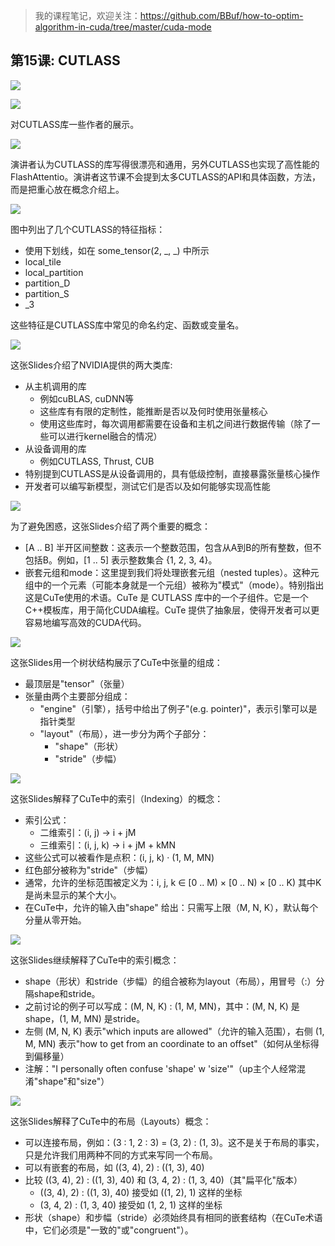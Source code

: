 > 我的课程笔记，欢迎关注：https://github.com/BBuf/how-to-optim-algorithm-in-cuda/tree/master/cuda-mode 

## 第15课: CUTLASS


![](https://files.mdnice.com/user/59/86f297b4-c631-4bdb-a985-554d40fb1d2e.png)

![](https://files.mdnice.com/user/59/4710a35c-674f-4efd-a935-94eb8f2088ef.png)

对CUTLASS库一些作者的展示。

![](https://files.mdnice.com/user/59/b155a86e-6d0a-4f0a-b967-6c2377074a25.png)

演讲者认为CUTLASS的库写得很漂亮和通用，另外CUTLASS也实现了高性能的FlashAttentio。演讲者这节课不会提到太多CUTLASS的API和具体函数，方法，而是把重心放在概念介绍上。

![](https://files.mdnice.com/user/59/9fc0c0cf-2c73-476a-b649-c50bb071e975.png)

图中列出了几个CUTLASS的特征指标：

- 使用下划线，如在 some_tensor(2, _, _) 中所示
- local_tile
- local_partition
- partition_D
- partition_S
- _3

这些特征是CUTLASS库中常见的命名约定、函数或变量名。

![](https://files.mdnice.com/user/59/2db040ad-beef-4c75-83f5-295136d0cd34.png)

这张Slides介绍了NVIDIA提供的两大类库:

- 从主机调用的库
    - 例如cuBLAS, cuDNN等
    - 这些库有有限的定制性，能推断是否以及何时使用张量核心
    - 使用这些库时，每次调用都需要在设备和主机之间进行数据传输（除了一些可以进行kernel融合的情况）
- 从设备调用的库
    - 例如CUTLASS, Thrust, CUB
- 特别提到CUTLASS是从设备调用的，具有低级控制，直接暴露张量核心操作
- 开发者可以编写新模型，测试它们是否以及如何能够实现高性能

![](https://files.mdnice.com/user/59/c72dbf8f-a288-4e40-8280-d5a666fd2b4e.png)

为了避免困惑，这张Slides介绍了两个重要的概念：

- [A .. B] 半开区间整数：这表示一个整数范围，包含从A到B的所有整数，但不包括B。例如，[1 .. 5] 表示整数集合 {1, 2, 3, 4}。
- 嵌套元组和mode：这里提到我们将处理嵌套元组（nested tuples）。这种元组中的一个元素（可能本身就是一个元组）被称为"模式"（mode）。特别指出这是CuTe使用的术语。CuTe 是 CUTLASS 库中的一个子组件。它是一个C++模板库，用于简化CUDA编程。CuTe 提供了抽象层，使得开发者可以更容易地编写高效的CUDA代码。

![](https://files.mdnice.com/user/59/e2cce9fa-3c16-47fd-ad81-ca543796d63a.png)

这张Slides用一个树状结构展示了CuTe中张量的组成：

- 最顶层是"tensor"（张量）
- 张量由两个主要部分组成：
    - "engine"（引擎），括号中给出了例子"(e.g. pointer)"，表示引擎可以是指针类型
    - "layout"（布局），进一步分为两个子部分：
        - "shape"（形状）
        - "stride"（步幅）

![](https://files.mdnice.com/user/59/a6c439f5-8237-4a62-9186-4a9cce6d2c52.png)

这张Slides解释了CuTe中的索引（Indexing）的概念：

- 索引公式：
    - 二维索引：(i, j) -> i + jM
    - 三维索引：(i, j, k) -> i + jM + kMN
- 这些公式可以被看作是点积：(i, j, k) · (1, M, MN)
- 红色部分被称为"stride"（步幅）
- 通常，允许的坐标范围被定义为：i, j, k ∈ [0 .. M) × [0 .. N) × [0 .. K) 其中K是尚未显示的某个大小。
- 在CuTe中，允许的输入由"shape" 给出：只需写上限（M, N, K），默认每个分量从零开始。

![](https://files.mdnice.com/user/59/dd941503-5bcf-42bb-9c24-04a9040c9fb2.png)

这张Slides继续解释了CuTe中的索引概念：

- shape（形状）和stride（步幅）的组合被称为layout（布局），用冒号（:）分隔shape和stride。
- 之前讨论的例子可以写成：(M, N, K) : (1, M, MN)，其中：(M, N, K) 是shape，(1, M, MN) 是stride。
- 左侧 (M, N, K) 表示"which inputs are allowed"（允许的输入范围），右侧 (1, M, MN) 表示"how to get from an coordinate to an offset"（如何从坐标得到偏移量）
- 注解："I personally often confuse 'shape' w 'size'"（up主个人经常混淆"shape"和"size"）

![](https://files.mdnice.com/user/59/62007faa-3b63-4eaf-a239-1ec46e1644bc.png)

这张Slides解释了CuTe中的布局（Layouts）概念：

- 可以连接布局，例如：(3 : 1, 2 : 3) = (3, 2) : (1, 3)。这不是关于布局的事实，只是允许我们用两种不同的方式来写同一个布局。
- 可以有嵌套的布局，如 ((3, 4), 2) : ((1, 3), 40)
- 比较 ((3, 4), 2) : ((1, 3), 40) 和 (3, 4, 2) : (1, 3, 40)（其"扁平化"版本）
    - ((3, 4), 2) : ((1, 3), 40) 接受如 ((1, 2), 1) 这样的坐标
    - (3, 4, 2) : (1, 3, 40) 接受如 (1, 2, 1) 这样的坐标
- 形状（shape）和步幅（stride）必须始终具有相同的嵌套结构（在CuTe术语中，它们必须是"一致的"或"congruent"）。






